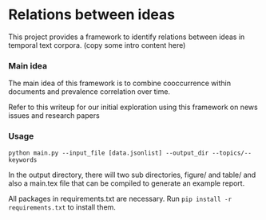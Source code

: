 # Relations between ideas

This project provides a framework to identify relations between ideas in temporal text corpora.
(copy some intro content here)

### Main idea
The main idea of this framework is to combine cooccurrence within documents and prevalence correlation over time.

Refer to this writeup for our initial exploration using this framework on news issues and research papers

### Usage

```
python main.py --input_file [data.jsonlist] --output_dir --topics/--keywords
```

In the output directory, there will two sub directories, figure/ and table/ and also a main.tex file that can be compiled to generate an example report.

All packages in requirements.txt are necessary. 
Run `pip install -r requirements.txt` to install them.

